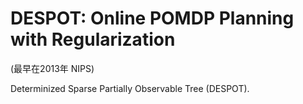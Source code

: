 # DESPOT: Online POMDP Planning with Regularization
(最早在2013年 NIPS)

Determinized Sparse Partially Observable Tree (DESPOT).